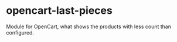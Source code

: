 # opencart-last-pieces
Module for OpenCart, what shows the products with less count than configured.
